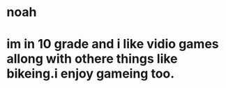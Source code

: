 # noah
# im in 10 grade and i like vidio games allong with othere things like bikeing.i enjoy gameing too.